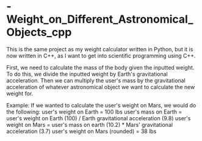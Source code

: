 # -Weight_on_Different_Astronomical_Objects_cpp
This is the same project as my weight calculator written in Python, but it is now written in C++, as I want to get into scientific programming using C++.

First, we need to calculate the mass of the body given the inputted weight. To do this, we divide the inputted weight by
Earth's gravitational acceleration. Then we can multiply the user's mass by the gravitational acceleration of whatever astronomical
object we want to calculate the new weight for.

Example:
If we wanted to calculate the user's weight on Mars, we would do the following:
user's weight on Earth = 100 lbs
user's mass on Earth = user's weight on Earth (100) / Earth gravitational acceleration (9.8)
user's weight on Mars = user's mass on earth (10.2) * Mars' gravitational acceleration (3.7)
user's weight on Mars (rounded) = 38 lbs
